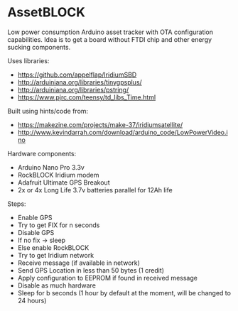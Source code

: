 # AssetBLOCK

Low power consumption Arduino asset tracker with OTA configuration capabilities.
Idea is to get a board without FTDI chip and other energy sucking components.

Uses libraries:
* https://github.com/appelflap/IridiumSBD
* http://arduiniana.org/libraries/tinygpsplus/
* http://arduiniana.org/libraries/pstring/
* https://www.pjrc.com/teensy/td_libs_Time.html

Built using hints/code from:
* https://makezine.com/projects/make-37/iridiumsatellite/
* http://www.kevindarrah.com/download/arduino_code/LowPowerVideo.ino

Hardware components:
* Arduino Nano Pro 3.3v
* RockBLOCK Iridium modem
* Adafruit Ultimate GPS Breakout
* 2x or 4x Long Life 3.7v batteries parallel for 12Ah life

Steps:
* Enable GPS
* Try to get FIX for n seconds
* Disable GPS
* If no fix -> sleep
* Else enable RockBLOCK
* Try to get Iridium network
* Receive message (if available in network)
* Send GPS Location in less than 50 bytes (1 credit)
* Apply configuration to EEPROM if found in received message
* Disable as much hardware
* Sleep for b seconds (1 hour by default at the moment, will be changed to 24 hours)
